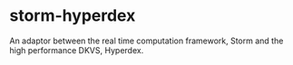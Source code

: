storm-hyperdex
==============

An adaptor between the real time computation framework, Storm and the high performance DKVS, Hyperdex.
